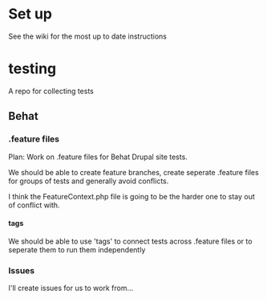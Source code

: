 # Set up

See the wiki for the most up to date instructions


# testing
A repo for collecting tests

## Behat

### .feature files

Plan: Work on .feature files for Behat Drupal site tests.

We should be able to create feature branches, create seperate .feature files for groups of tests and generally avoid conflicts.

I think the FeatureContext.php file is going to be the harder one to stay out of conflict with.

#### tags

We should be able to use 'tags' to connect tests across .feature files or to seperate them to run them independently

### Issues

I'll create issues for us to work from...
